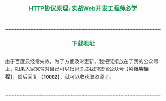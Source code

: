 <div class="output_wrapper" id="output_wrapper_id" style="font-size: 16px; color: rgb(62, 62, 62); line-height: 1.6; word-spacing: 0px; letter-spacing: 0px; font-family: 'Helvetica Neue', Helvetica, 'Hiragino Sans GB', 'Microsoft YaHei', Arial, sans-serif;"><h4 id="hhttpweb" style="line-height: inherit; padding: 0px; margin: 1.5em 0px; font-weight: bold; color: rgb(21, 153, 87); text-align: center; font-size: 1.2em;"><span style="font-size: inherit; color: inherit; line-height: inherit; margin: 0px; padding: 0px;">HTTP协议原理+实战Web开发工程师必学</span></h4>
<figure style="font-size: inherit; color: inherit; line-height: inherit; margin: 0px; padding: 0px;"><img src="https://cdn.jsdelivr.net/gh/GenuineXiaofuzi/Picture-Manager/images/202204062321876.png" alt="" title="" style="font-size: inherit; color: inherit; line-height: inherit; padding: 0px; display: block; margin: 0px auto; max-width: 100%;"><figcaption style="line-height: inherit; margin: 0px; padding: 0px; margin-top: 10px; text-align: center; color: rgb(153, 153, 153); font-size: 0.7em;"></figcaption></figure>
<hr style="font-size: inherit; color: inherit; line-height: inherit; padding: 0px; height: 1px; margin: 1.5rem 0px; border-right: none; border-bottom: none; border-left: none; border-image: initial; border-top: 1px dashed rgb(165, 165, 165);">
<h4 id="h" style="line-height: inherit; padding: 0px; margin: 1.5em 0px; font-weight: bold; color: rgb(21, 153, 87); text-align: center; font-size: 1.2em;"><span style="font-size: inherit; color: inherit; line-height: inherit; margin: 0px; padding: 0px;">下载地址</span></h4>
<p style="font-size: inherit; color: inherit; line-height: inherit; padding: 0px; margin: 1.5em 0px;">由于百度云经常失效，为了方便及时更新，我把链接放在了我的公众号上，如果大家觉得对自己可以扫码关注我的微信公众号【<strong style="font-size: inherit; color: inherit; line-height: inherit; margin: 0px; padding: 0px; font-weight: bold;">阿福聊编程</strong>】，然后回复 【<strong style="font-size: inherit; color: inherit; line-height: inherit; margin: 0px; padding: 0px; font-weight: bold;">10002</strong>】，就可以收获取资源了。</p>
<figure style="font-size: inherit; color: inherit; line-height: inherit; margin: 0px; padding: 0px;"><img src="https://cdn.jsdelivr.net/gh/GenuineXiaofuzi/Picture-Manager/images/202204062307206.png" alt="" title="" style="font-size: inherit; color: inherit; line-height: inherit; padding: 0px; display: block; margin: 0px auto; max-width: 100%;"><figcaption style="line-height: inherit; margin: 0px; padding: 0px; margin-top: 10px; text-align: center; color: rgb(153, 153, 153); font-size: 0.7em;"></figcaption></figure>
<hr style="font-size: inherit; color: inherit; line-height: inherit; padding: 0px; height: 1px; margin: 1.5rem 0px; border-right: none; border-bottom: none; border-left: none; border-image: initial; border-top: 1px dashed rgb(165, 165, 165);"></div>


